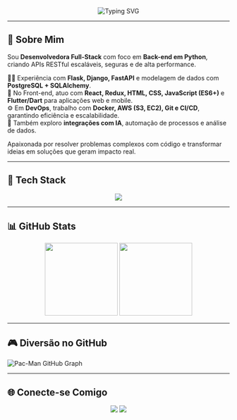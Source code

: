<div align="center">
  <img src="https://readme-typing-svg.demolab.com?font=Fira+Code&size=22&pause=1000&color=00F7F7&center=true&vCenter=true&width=600&lines=✨+Bem-vindo+ao+meu+GitHub!;🚀+Desenvolvedora+Full-Stack;🐍+Python+%7C+Flask+%7C+Django+%7C+FastAPI;📱+React+%7C+Flutter%2FDart;⚡+APIs+RESTful+%7C+Docker+%7C+AWS+%7C+DevOps" alt="Typing SVG" />
</div>

---

## 🌟 Sobre Mim  
Sou **Desenvolvedora Full-Stack** com foco em **Back-end em Python**, criando APIs RESTful escaláveis, seguras e de alta performance.  

👩‍💻 Experiência com **Flask, Django, FastAPI** e modelagem de dados com **PostgreSQL + SQLAlchemy**.  
📱 No Front-end, atuo com **React, Redux, HTML, CSS, JavaScript (ES6+)** e **Flutter/Dart** para aplicações web e mobile.  
⚙️ Em **DevOps**, trabalho com **Docker, AWS (S3, EC2), Git e CI/CD**, garantindo eficiência e escalabilidade.  
🤖 Também exploro **integrações com IA**, automação de processos e análise de dados.  

Apaixonada por resolver problemas complexos com código e transformar ideias em soluções que geram impacto real.  

---

## 🚀 Tech Stack

<div align="center">
  <a href="https://skillicons.dev">
    <img src="https://skillicons.dev/icons?i=python,django,fastapi,flask,postgres,mysql,mongodb,react,redux,flutter,dart,html,css,js,ts,docker,aws,git,figma" />
  </a>
</div>

---

## 📊 GitHub Stats
<div align="center">
  <img src="https://github-readme-stats.vercel.app/api?username=kelidss&show_icons=true&theme=tokyonight" height="165"/>
  <img src="https://github-readme-stats.vercel.app/api/top-langs/?username=kelidss&layout=compact&langs_count=10&theme=tokyonight" height="165"/>
</div>

---

## 🎮 Diversão no GitHub
<picture>
  <source media="(prefers-color-scheme: dark)" srcset="https://raw.githubusercontent.com/Francine02/Francine02/output/pacman-contribution-graph-dark.svg">
  <source media="(prefers-color-scheme: light)" srcset="https://raw.githubusercontent.com/Francine02/Francine02/output/pacman-contribution-graph.svg">
  <img alt="Pac-Man GitHub Graph" src="https://raw.githubusercontent.com/Francine02/Francine02/output/pacman-contribution-graph.svg">
</picture>

---

## 🌐 Conecte-se Comigo
<div align="center">
  <a href="mailto:kelianedss12@gmail.com"><img src="https://img.shields.io/badge/-Gmail-D14836?style=for-the-badge&logo=gmail&logoColor=white"/></a>
  <a href="https://www.linkedin.com/in/keliane-soares-912a10211/"><img src="https://img.shields.io/badge/-LinkedIn-0077B5?style=for-the-badge&logo=linkedin&logoColor=white"/></a>
</div>
